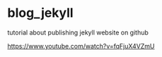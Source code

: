 # blog_jekyll

tutorial about publishing jekyll website on github

https://www.youtube.com/watch?v=fqFjuX4VZmU
